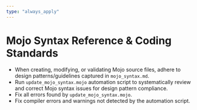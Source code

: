```yaml
---
type: "always_apply"
---
```


# Mojo Syntax Reference & Coding Standards
- When creating, modifying, or validating Mojo source files, adhere to design patterns/guidelines captured in `mojo_syntax.md`.
- Run `update_mojo_syntax.mojo` automation script to systematically review and correct Mojo syntax issues for design pattern compliance.
- Fix all errors found by `update_mojo_syntax.mojo`.
- Fix compiler errors and warnings not detected by the automation script.